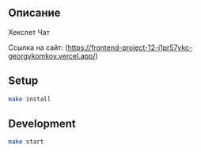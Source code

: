 ## Описание

Хекслет Чат

Ссылка на сайт: (https://frontend-project-12-j1pr57ykc-georgykomkov.vercel.app/)


## Setup

```bash
make install
```

## Development

```bash
make start
```


